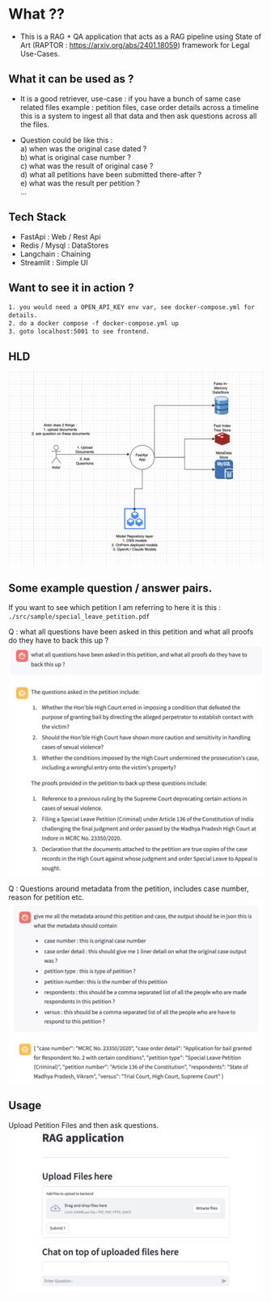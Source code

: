# What ?? 
- This is a RAG + QA application that acts as a RAG pipeline using State of Art (RAPTOR : https://arxiv.org/abs/2401.18059) framework for Legal Use-Cases.

## What it can be used as ? 
- It is a good retriever, use-case : if you have a bunch of same case related files example : petition files, case order details across a timeline this is a system to ingest all that data and then ask questions across all the files.

- Question could be like this : <br/>
	a) when was the original case dated ? <br/>
	b) what is original case number ? <br/>
	c) what was the result of original case ? <br/>
	d) what all petitions have been submitted there-after ? <br/>
	e) what was the result per petition ? <br/> ...


## Tech Stack 
- FastApi : Web / Rest Api <br/>
- Redis / Mysql : DataStores <br/>
- Langchain : Chaining <br/>
- Streamlit : Simple UI <br/>

## Want to see it in action ? 
```
1. you would need a OPEN_API_KEY env var, see docker-compose.yml for details. 
2. do a docker compose -f docker-compose.yml up 
3. goto localhost:5001 to see frontend. 
```

## HLD
![hld](./images/hld.png)


## Some example question / answer pairs. 
If you want to see which petition I am referring to here it is this :  `./src/sample/special_leave_petition.pdf`

Q : what all questions have been asked in this petition and what all proofs do they have to back this up ? 
![premise of the petition](./images/questions_petition.png)

Q : Questions around metadata from the petition, includes case number, reason for petition etc. 
![premise of the petition](./images/metadata_questions.png)



## Usage 
Upload Petition Files and then ask questions.
![front_end_demo](./images/frontend_app_example.png)